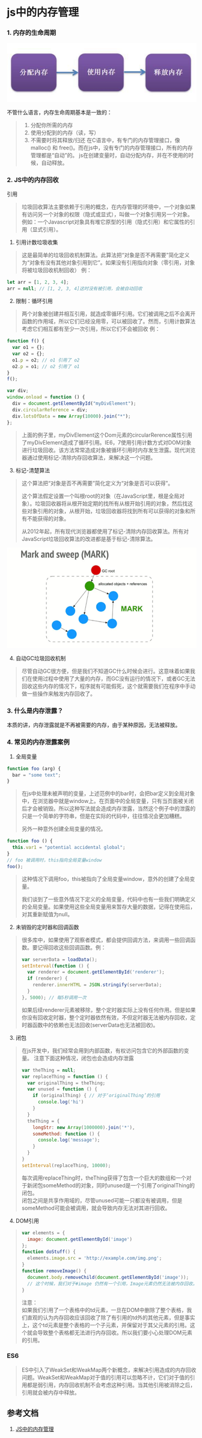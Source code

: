 # js中的内存管理

### 1. 内存的生命周期
![内存生命周期](./images/1.jpeg)

不管什么语言，内存生命周期基本是一致的：
> 1. 分配你所需的内存
> 2. 使用分配到的内存（读，写）
> 3. 不需要时将其释放/归还
在C语言中，有专门的内存管理接口，像malloc() 和 free()。而在js中，没有专门的内存管理接口，所有的内存管理都是“自动”的。
js在创建变量时，自动分配内存，并在不使用的时候，自动释放。

### 2. JS中的内存回收

  引用
> 垃圾回收算法主要依赖于引用的概念，在内存管理的环境中，一个对象如果有访问另一个对象的权限（隐式或显式），叫做一个对象引用另一个对象。
> 例如：一个Javascript对象具有堆它原型的引用（隐式引用）和它属性的引用（显式引用）。

1. 引用计数垃圾收集
> 这是最简单的垃圾回收机制算法。此算法把“对象是否不再需要”简化定义为“对象有没有其他对象引用到它”。如果没有引用指向对象（零引用，对象将被垃圾回收机制回收）
例：
```js
let arr = [1, 2, 3, 4];
arr = null; // [1, 2, 3, 4]这时没有被引用，会被自动回收
```
2. 限制：循环引用
> 两个对象被创建并相互引用，就造成零循环引用。它们被调用之后不会离开函数的作用域，所以它们已经没用零，可以被回收了。然而，引用计数算法考虑它们相互都有至少一次引用，所以它们不会被回收
例：
```js
function f() {
  var o1 = {};
  var o2 = {};
  o1.p = o2; // o1 引用了 o2
  o2.p = o1; // o2 引用了 o1
}
f();
```
```js
var div;
window.onload = function () {
  div = document.getElementById("myDivElement");
  div.circularReference = div;
  div.lotsOfData = new Array(10000).join("*");
};
```
> 上面的例子里，myDivElement这个Dom元素的circularRerence属性引用了myDivElement造成了循环引用。IE6，7使用引用计数方式对DOM对象进行垃圾回收。该方法常常造成对象被循环引用时内存发生泄露。现代浏览器通过使用标记-清除内存回收算法，来解决这一个问题。

3. 标记-清楚算法
> 这个算法把“对象是否不再需要”简化定义为“对象是否可以获得”。  
> 
> 这个算法假定设置一个叫根root的对象（在JavaScript里，根是全局对象）。垃圾回收器将从根开始定期的找所有从根开始引用的对象，然后找这些对象引用的对象，从根开始，垃圾回收器将找到所有可以获得的对象和所有不能获得的对象。 
> 
> 从2012年起，所有现代浏览器都使用了标记-清除内存回收算法。所有对JavaScript垃圾回收算法的改进都是基于标记-清除算法。

![标记-清除算法](./images/img2.webp)

4. 自动GC垃圾回收机制
> 尽管自动GC很方便，但是我们不知道GC什么时候会进行。这意味着如果我们在使用过程中使用了大量的内存，而GC没有运行的情况下，或者GC无法回收这些内存的情况下，程序就有可能假死，这个就需要我们在程序中手动做一些操作来触发内存回收了。

### 3. 什么是内存泄露？

本质的讲，内存泄露就是不再被需要的内存，由于某种原因，无法被释放。

### 4. 常见的内存泄露案例

1. 全局变量
```js
function foo (arg) {
  bar = "some text";
}
```
> 在js中处理未被声明的变量，上述范例中的bar时，会把bar定义到全局对象中，在浏览器中就是window上。在页面中的全局变量，只有当页面被关闭后才会被销毁。所以这种写法就会造成内存泄露，当然这个例子中的泄露的只是一个简单的字符串，但是在实际的代码中，往往情况会更加糟糕。  
> 
> 另外一种意外创建全局变量的情况。
```js
function foo () {
  this.var1 = "potential accidental global";
}
// foo 被调用时，this指向全局变量window
foo();
```
> 这种情况下调用foo，this被指向了全局变量window，意外的创建了全局变量。  
> 
> 我们谈到了一些意外情况下定义的全局变量，代码中也有一些我们明确定义的全局变量。如果使用这些全局变量用来暂存大量的数据，记得在使用后，对其重新赋值为null。

2. 未销毁的定时器和回调函数
> 很多库中，如果使用了观察者模式，都会提供回调方法，来调用一些回调函数。要记得回收这些回调函数。例：
> ```js
> var serverData = loadData();
> setInterval(function () {
>   var renderer = document.getElementById('renderer');
>   if (renderer) {
>     renderer.innerHTML = JSON.stringify(serverData);
>   }
> }, 5000); // 每5秒调用一次
> ```
> 如果后续renderer元素被移除，整个定时器实际上没有任何作用。但是如果你没有回收定时器，整个定时器依然有效，不但定时器无法被内存回收，定时器函数中的依赖也无法回收(serverData也无法被回收)。

3. 闭包
> 在js开发中，我们经常会用到内部函数，有权访问包含它的外部函数的变量。
> 注意下面这种情况，闭包也会造成内存泄露
> ```js
> var theThing = null;
> var replaceThing = function () {
>   var originalThing = theThing;
>   var unused = function () {
>     if (originalThing) { // 对于‘originalThing’的引用
>       console.log('hi')
>     }
>   }
>   theThing = {
>     longStr: new Array(1000000).join('*'),
>     someMethod: function () {
>       console.log('message');
>     }
>   }
> }
> setInterval(replaceThing, 10000);
> ```
> 每次调用replaceThing时，theThing获得了包含一个巨大的数组和一个对于新闭包someMethod的对象，同时unused是一个引用了originalThing的闭包。  
> 闭包之间是共享作用域的，尽管unused可能一只都没有被调用，但是someMethod可能会被调用，就会导致内存无法对其进行回收。

4. DOM引用
> ```js
> var elements = {
>   image: document.getElementById('image')
> };
> function doStuff() {
>   elements.image.src = 'http://example.com/img.png';
> }
> function removeImage() {
>   document.body.removeChild(document.getElementById('image'));
>   // 这个时候，我们对于#image 仍然有一个引用，Image元素仍然无法被内存回收。
> }
> ```
> 注意：  
> 如果我们引用了一个表格中的td元素，一旦在DOM中删除了整个表格，我们直观的认为内存回收应该回收了除了有引用的td外的其他元素，但是事实上，这个td元素是整个表格的一个子元素，并保留对于其父元素的引用。这个就会导致整个表格都无法进行内存回收。所以我们要小心处理DOM元素的引用。

### ES6
> ES中引入了WeakSet和WeakMap两个新概念，来解决引用造成的内存回收问题。WeakSet和WeakMap对于值的引用可以忽略不计，它们对于值的引用都是弱引用，内存回收机制不会考虑这种引用。当其他引用被消除之后，引用就会被内存中释放。  
> 
  
## 参考文档
1. [JS中的内存管理](https://www.jianshu.com/p/b31c7d5e8311)
